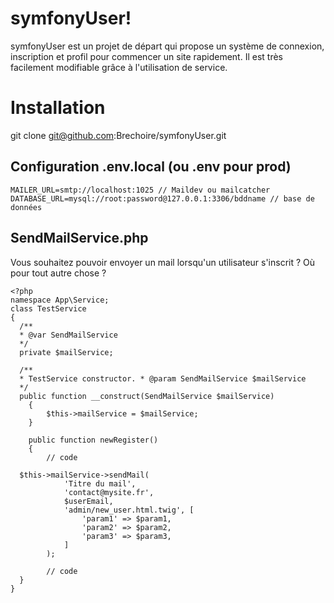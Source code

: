 # symfonyUser!

symfonyUser est un projet de départ qui propose un système de connexion, inscription et profil pour commencer un site rapidement. Il est très facilement modifiable grâce à l'utilisation de service.


# Installation

   git clone git@github.com:Brechoire/symfonyUser.git

## Configuration .env.local (ou .env pour prod)

    MAILER_URL=smtp://localhost:1025 // Maildev ou mailcatcher
    DATABASE_URL=mysql://root:password@127.0.0.1:3306/bddname // base de données

## SendMailService.php
Vous souhaitez pouvoir envoyer un mail lorsqu'un utilisateur s'inscrit ? Où pour tout autre chose ? 

```
<?php    
namespace App\Service;  
class TestService  
{  
  /**  
  * @var SendMailService  
  */  
  private $mailService;  
  
  /**  
  * TestService constructor. * @param SendMailService $mailService  
  */  
  public function __construct(SendMailService $mailService)  
    {  
        $this->mailService = $mailService;  
    }  
  
    public function newRegister()  
    {  
        // code  
  
  $this->mailService->sendMail(  
            'Titre du mail',  
            'contact@mysite.fr',  
            $userEmail,  
            'admin/new_user.html.twig', [  
                'param1' => $param1,  
                'param2' => $param2,  
                'param3' => $param3,  
            ]  
        );  
  
        // code  
  }  
}
```


